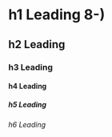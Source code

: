 <!-- confluence-page-id: 589840 -->
# h1 Leading 8-)
## h2 Leading
### h3 Leading
#### h4 Leading
##### h5 Leading
###### h6 Leading